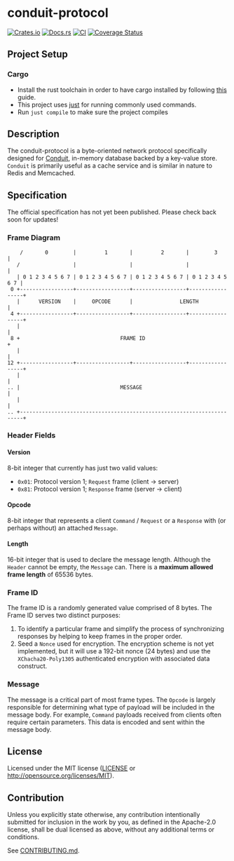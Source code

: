 # conduit-protocol

[![Crates.io](https://img.shields.io/crates/v/conduit-protocol.svg)](https://crates.io/crates/conduit-protocol)
[![Docs.rs](https://docs.rs/conduit-protocol/badge.svg)](https://docs.rs/conduit-protocol)
[![CI](https://github.com/dark-fusion/conduit-protocol/workflows/CI/badge.svg)](https://github.com/dark-fusion/conduit-protocol/actions)
[![Coverage Status](https://coveralls.io/repos/github/dark-fusion/conduit-protocol/badge.svg?branch=main)](https://coveralls.io/github/dark-fusion/conduit-protocol?branch=main)

## Project Setup

### Cargo

* Install the rust toolchain in order to have cargo installed by following
  [this](https://www.rust-lang.org/tools/install) guide.
* This project uses [just](https://github.com/casey/just) for running commonly used commands.
* Run `just compile` to make sure the project compiles

## Description

The conduit-protocol is a byte-oriented network protocol specifically designed
for [Conduit](https://github.com/dark-fusion/conduit), in-memory database backed
by a key-value store. `Conduit` is primarily useful as a cache service and is
similar in nature to Redis and Memcached.

## Specification

The official specification has not yet been published. Please check back soon
for updates!

### Frame Diagram

```text
    /       0        |         1       |         2       |        3        |
   /                 |                 |                 |                 |
   | 0 1 2 3 4 5 6 7 | 0 1 2 3 4 5 6 7 | 0 1 2 3 4 5 6 7 | 0 1 2 3 4 5 6 7 |
 0 +-----------------+-----------------+-----------------+-----------------+
   |      VERSION    |     OPCODE      |               LENGTH              |
 4 +-----------------+-----------------+-----------------+-----------------+
   |                                                                       |
 8 +                                FRAME ID                               +
   |                                                                       |
12 +-----------------+-----------------+-----------------+-----------------+
   |                                                                       |
.. |                                MESSAGE                                |
   |                                                                       |
.. +-----------------------------------------------------------------------+
```

### Header Fields

#### Version

8-bit integer that currently has just two valid values:

- `0x01`: Protocol version 1; `Request` frame (client -> server)
- `0x81`: Protocol version 1; `Response` frame (server -> client)

#### Opcode

8-bit integer that represents a client `Command` / `Request` or a `Response`
with (or perhaps without) an attached `Message`.

#### Length

16-bit integer that is used to declare the message length. Although the `Header`
cannot be empty, the `Message` can. There is a __maximum allowed frame length__
of 65536 bytes.

### Frame ID

The frame ID is a randomly generated value comprised of 8 bytes. The Frame ID serves two distinct
purposes:

1. To identify a particular frame and simplify the process of synchronizing responses by helping to
   keep frames in the proper order.
2. Seed a `Nonce` used for encryption. The encryption scheme is not yet implemented, but it will use
   a 192-bit nonce (24 bytes) and use the
   `XChacha20-Poly1305` authenticated encryption with associated data construct.

### Message

The message is a critical part of most frame types. The `Opcode` is largely responsible for
determining what type of payload will be included in the message body. For example, `Command`
payloads received from clients often require certain parameters. This data is encoded and sent
within the message body.

## License

Licensed under the MIT license ([LICENSE](LICENSE) or http://opensource.org/licenses/MIT).

## Contribution

Unless you explicitly state otherwise, any contribution intentionally submitted for inclusion in the
work by you, as defined in the Apache-2.0 license, shall be dual licensed as above, without any
additional terms or conditions.

See [CONTRIBUTING.md](CONTRIBUTING.md).
